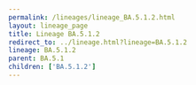 ```yaml
---
permalink: /lineages/lineage_BA.5.1.2.html
layout: lineage_page
title: Lineage BA.5.1.2
redirect_to: ../lineage.html?lineage=BA.5.1.2
lineage: BA.5.1.2
parent: BA.5.1
children: ['BA.5.1.2']
---
```

